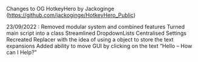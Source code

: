 
Changes to OG HotkeyHero by Jackoginge (https://github.com/jackoginge/HotkeyHero_Public)

23/09/2022 :
  Removed modular system and combined features
  Turned main script into a class
  Streamlined DropdownLists
  Centralised Settings
  Recreated Replacer with the idea of using a object to store the text expansions
  Added ability to move GUI by clicking on the text “Hello – How can I Help?”
